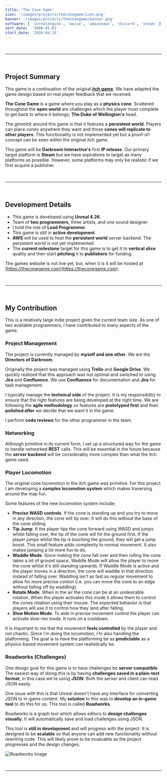 ```yaml
---
title: 'The Cone Game'
icon: '/images/projects/theconegame/icon.png'
banner: '/images/projects/theconegame/banner.png'
software: [ 'unrealengine', 'wwise', 'amazonaws', 'discord', 'steam' ]
sort_date:  '3000-01-01'
start_date: '2020-04-15'
---
```


<br/>

___

<br/>

## Project Summary

This game is a continuation of the original [**itch game**](/projects/theconegame-itch). We have adapted the game design based on real player feedback that we received.

**The Cone Game** is a game where you play as a **physics cone**. Scattered throughout the **open world** are challenges which the player must complete to get back to where it belongs; **The Duke of Wellington's** head.

The gimmick around this game is that it features a **persistent world**. Players can place cones anywhere they want and those **cones will replicate to other players**. This functionality is not implemented yet but a proof-of-concept can be seen within the original itch game.

This game will be **Darkroom Interactive's** first **IP release**. Our primary target platform is **Steam** but we have aspirations to target as many platforms as possible. However, some platforms may only be realistic if we first acquire a publisher.

<br/>

___

<br/>

## Development Details

- This game is developed using **Unreal 4.26**. 
- Team of **two programmers**, three artists, and one sound designer.
- I hold the role of **Lead Programmer**.
- This game is still in **active development**. 
- **AWS** will be used to host the **persistent world** server backend. The persistent world is not yet implemented.
- The **current milestone** target for this game is to get it to **vertical slice** quality and then start **pitching** it to **publishers** for funding. 

The games website is not live yet, but, when it is it will be hosted at [https://theconegame.com](https://theconegame.com).

<br/>

___

<br/>

## My Contribution

This is a relatively large indie project given the current team size. As one of two available programmers, I have contributed to many aspects of the game.

### Project Management

The project is currently managed by **myself and one other**. We are the **Directors of Darkroom**.

Originally the project was managed using **Trello** and **Google Drive**. We quickly realized that this approach was not optimal and switched to using **Jira** and **Confluence**. We use **Confluence** for documentation and **Jira** for task management. 

I typically manage the **technical side** of the project. It is my responsibility to ensure that the right features are being developed at the right time. We are following the **agile methodology** so features are **prototyped first** and then **polished after** we decide that we want it in the game.

I perform **code reviews** for the other programmer in the team.

### Networking

Although primitive in its current form, I set up a structured way for the game to handle networked **REST** calls. This will be essential in the future because the **server backend** will be considerably more complex than what the itch game used.

### Player Locomotion

The original cone locomotion in the itch game was primitive. For this project I am developing a **complex locomotion system** which makes traversing around the map fun. 

Some features of the new locomotion system include;

- **Precise WASD controls**. If the cone is standing up and you try to move in any direction, the cone will tip over. It will do this without the base of the cone sliding.
- **Tip Jump**. If the player tips the cone forward using WASD and jumps whilst falling over, the tip of the cone will hit the ground first. If the player jumps whilst the tip is touching the ground, they will get a jump boost. This small feature adds complexity to normal movement. It also makes jumping a lot more fun to do. 
- **Waddle Mode**. Since making the cone fall over and then rolling the cone takes a lot of ground space, Waddle Mode will allow the player to move the cone whilst it's still standing upwards. If Waddle Mode is active and the player moves in a direction, the cone will waddle in that direction instead of falling over. Waddling isn't as fast as regular movement to allow for more precise control (i.e. you can move the cone to an edge without falling off by waddling).
- **Rotate Mode**. When in the air the cone can be at an undesirable rotation. When the player activates this mode it allows them to control the cones rotation using their mouse. The expected behavior is that players will use it to control how they land after falling.
- **Slow Motion Mode**. To aide in precise movement control the player can activate slow-mo mode. It runs on a cooldown.

It is important to me that the movement **feels controlled** by the player and not chaotic. Since i'm doing the locomotion, i'm also handling the platforming. The goal is to have the platforming be as **predictable** as a physics-based movement system can realistically be.

### Roadworks (Challenges)

One design goal for this game is to have challenges be **server compatible**. The easiest way of doing this is by having **challenges saved in a plain-text format**; in this case we're using **JSON**. Both the server and client can read JSON easily.

One issue with this is that Unreal doesn't have any interface for converting JSON to in-game content. My **solution** to this was to **develop an in-game tool** to do this for us. This tool is called **Roadworks**. 

Roadworks is a graph tool which allows editors to **design challenges visually**. It will automatically save and load challenges using JSON.

This tool is **still in development** and will progress with the project. It is designed to be **scalable** so that anyone can add new functionality without rewriting code. This will likely prove to be invaluable as the project progresses and the design changes.

![Roadworks Image](/images/projects/theconegame/roadworks.gif)

<br/>

___

<br/>